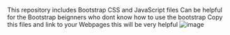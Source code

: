 This repository includes Bootstrap CSS and JavaScript files
Can be helpful for the Bootstrap beignners who dont know how to use the bootstrap
Copy this files and link to your Webpages this will be very helpful
![image](https://user-images.githubusercontent.com/96425978/193469662-76eeda8a-cbe6-4fac-857e-054e2bf03251.png)
